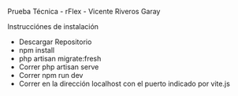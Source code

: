 Prueba Técnica - rFlex - Vicente Riveros Garay

Instrucciónes de instalación

- Descargar Repositorio
- npm install
- php artisan migrate:fresh
- Correr php artisan serve
- Correr npm run dev
- Correr en la dirección localhost con el puerto indicado por vite.js
